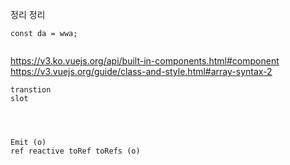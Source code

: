 정리 정리

```javascrpit
const da = wwa;


```

https://v3.ko.vuejs.org/api/built-in-components.html#component
https://v3.vuejs.org/guide/class-and-style.html#array-syntax-2

```공용
transtion
slot



```

```Vue3

Emit (o)
ref reactive toRef toRefs (o)



```
